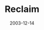---
layout: message
category: message
series: "The Not So Big Christmas"
title: "Reclaim"
date: 2003-12-14
audio-description: "The Christmas season seems to grow bigger every year. It’s more cards, more gifts, more parties and well, just more. Somewhere in all of this we’ve started to wonder why bigger isn’t turning out to be better. What if getting more out of this season is act"
audio: "http://www.crossroads.net/audio/2003_December_The_Not-So-Big_Xmas/TNSBC_02_12-14-03_Reclaim.mp3"
audio-title: "Reclaim"
audio-duration: "39:37"
---